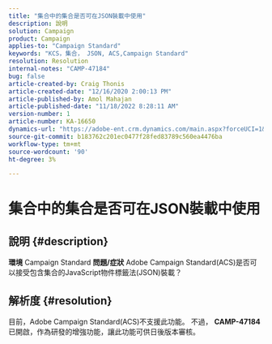 ```yaml
---
title: "集合中的集合是否可在JSON裝載中使用"
description: 說明
solution: Campaign
product: Campaign
applies-to: "Campaign Standard"
keywords: "KCS，集合， JSON, ACS,Campaign Standard"
resolution: Resolution
internal-notes: "CAMP-47184"
bug: false
article-created-by: Craig Thonis
article-created-date: "12/16/2020 2:00:13 PM"
article-published-by: Amol Mahajan
article-published-date: "11/18/2022 8:28:11 AM"
version-number: 1
article-number: KA-16650
dynamics-url: "https://adobe-ent.crm.dynamics.com/main.aspx?forceUCI=1&pagetype=entityrecord&etn=knowledgearticle&id=427fb3fd-a63f-eb11-a813-000d3a3038a2"
source-git-commit: b183762c201ec0477f28fed83789c560ea4476ba
workflow-type: tm+mt
source-wordcount: '90'
ht-degree: 3%

---
```


# 集合中的集合是否可在JSON裝載中使用

## 說明 {#description}

<b>環境</b>
Campaign Standard
<b>問題/症狀</b>
Adobe Campaign Standard(ACS)是否可以接受包含集合的JavaScript物件標籤法(JSON)裝載？


## 解析度 {#resolution}


目前，Adobe Campaign Standard(ACS)不支援此功能。 不過， <b>CAMP-47184</b> 已開啟，作為研發的增強功能，讓此功能可供日後版本審核。
